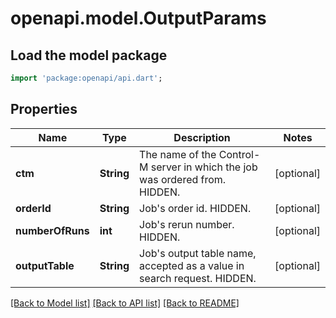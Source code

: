 # openapi.model.OutputParams

## Load the model package
```dart
import 'package:openapi/api.dart';
```

## Properties
Name | Type | Description | Notes
------------ | ------------- | ------------- | -------------
**ctm** | **String** | The name of the Control-M server in which the job was ordered from. HIDDEN. | [optional] 
**orderId** | **String** | Job's order id. HIDDEN. | [optional] 
**numberOfRuns** | **int** | Job's rerun number. HIDDEN. | [optional] 
**outputTable** | **String** | Job's output table name, accepted as a value in search request. HIDDEN. | [optional] 

[[Back to Model list]](../README.md#documentation-for-models) [[Back to API list]](../README.md#documentation-for-api-endpoints) [[Back to README]](../README.md)


